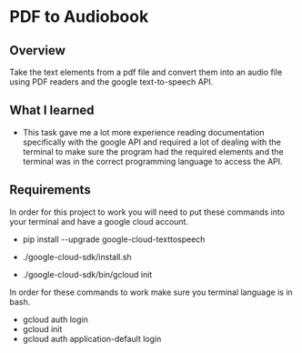 # PDF to Audiobook
## Overview
Take the text elements from a pdf file and convert them into an audio file using PDF readers and the google text-to-speech API.
## What I learned
* This task gave me a lot more experience reading documentation specifically with the google API and required a lot of dealing with the terminal to make sure the program had the required elements and the terminal was in the correct programming language to access the API.

## Requirements
In order for this project to work you will need to put these commands into your terminal and have a google cloud account.

* pip install --upgrade google-cloud-texttospeech

* ./google-cloud-sdk/install.sh
* ./google-cloud-sdk/bin/gcloud init


In order for these commands to work make sure you terminal language is in bash.

* gcloud auth login
* gcloud init
* gcloud auth application-default login